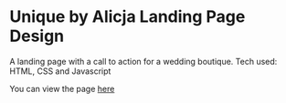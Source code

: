 <h1>Unique by Alicja Landing Page Design</h1
![cover](https://user-images.githubusercontent.com/23417952/128651463-ed1ebf9c-494f-4431-932d-738b222c80e7.png)
  
  
A landing page with a call to action for a wedding boutique. 
Tech used: HTML, CSS and Javascript

You can view the page <a href="https://karellehofler.github.io/wedding-boutique-landing-page/">here</a>
